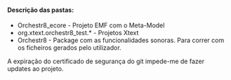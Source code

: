 #### Descrição das pastas:
- Orchestr8_ecore - Projeto EMF com o Meta-Model
- org.xtext.orchestr8_test.* - Projetos Xtext
- Orchestr8 - Package com as funcionalidades sonoras. Para correr com os ficheiros gerados pelo utilizador. 


A expiração do certificado de segurança do git impede-me de fazer updates ao projeto.
